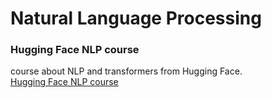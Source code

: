 # Natural Language Processing

### Hugging Face NLP course
course about NLP and transformers from Hugging Face.\
[Hugging Face NLP course](https://huggingface.co/learn/nlp-course/chapter1/1)